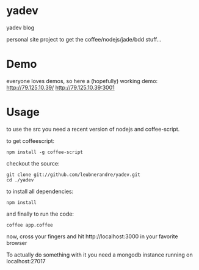 yadev
=====

yadev blog

personal site project to get the coffee/nodejs/jade/bdd stuff...

# Demo
everyone loves demos, so here a (hopefully) working demo:
http://79.125.10.39/
http://79.125.10.39:3001


# Usage
to use the src you need a recent version of nodejs and coffee-script.

to get coffeescript:

    npm install -g coffee-script

checkout the source:

    git clone git://github.com/leubnerandre/yadev.git
    cd ./yadev

to install all dependencies:

    npm install

and finally to run the code:

    coffee app.coffee

now, cross your fingers and hit http://localhost:3000 in your favorite browser


To actually do something with it you need a mongodb instance running on localhost:27017
